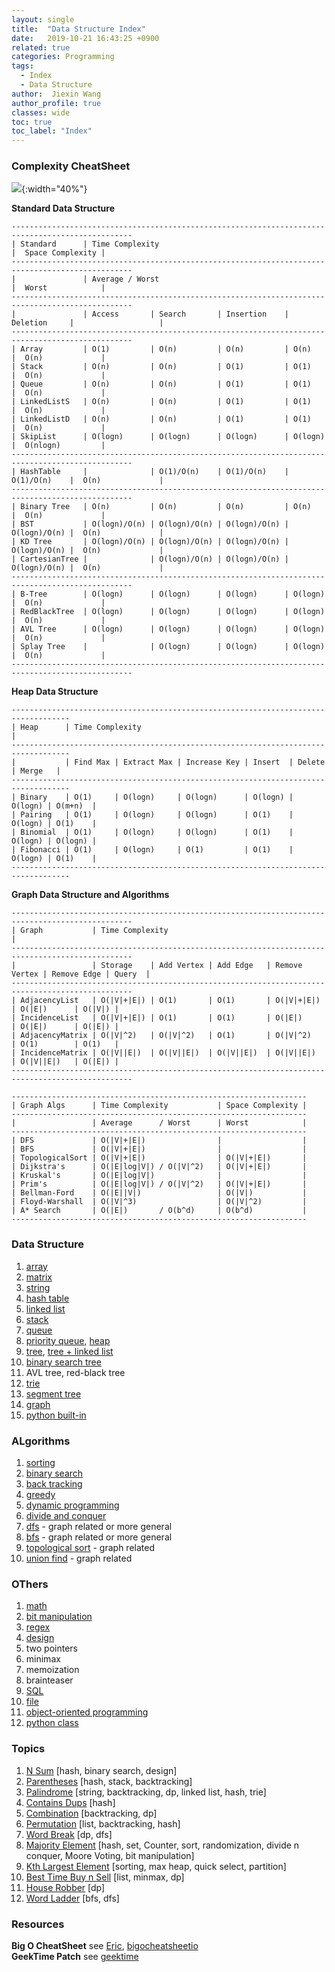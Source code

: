 ```yaml
---
layout: single
title:  "Data Structure Index"
date:   2019-10-21 16:43:25 +0900
related: true
categories: Programming
tags:
  - Index
  - Data Structure
author:  Jiexin Wang
author_profile: true
classes: wide
toc: true
toc_label: "Index"
---
```


### Complexity CheatSheet

![](https://ha5ha6.github.io/judy_blog/assets/images/bigo.png){:width="40%"}  

**Standard Data Structure**  

    -------------------------------------------------------------------------------------------------
    | Standard      | Time Complexity                                           |  Space Complexity |
    -------------------------------------------------------------------------------------------------
    |               | Average / Worst                                           |  Worst            |
    -------------------------------------------------------------------------------------------------
    |               | Access       | Search       | Insertion    | Deletion     |                   |
    -------------------------------------------------------------------------------------------------
    | Array         | O(1)         | O(n)         | O(n)         | O(n)         |  O(n)             |
    | Stack         | O(n)         | O(n)         | O(1)         | O(1)         |  O(n)             |
    | Queue         | O(n)         | O(n)         | O(1)         | O(1)         |  O(n)             |
    | LinkedListS   | O(n)         | O(n)         | O(1)         | O(1)         |  O(n)             |
    | LinkedListD   | O(n)         | O(n)         | O(1)         | O(1)         |  O(n)             |
    | SkipList      | O(logn)      | O(logn)      | O(logn)      | O(logn)      |  O(nlogn)         |
    -------------------------------------------------------------------------------------------------
    | HashTable     |              | O(1)/O(n)    | O(1)/O(n)    | O(1)/O(n)    |  O(n)             |
    -------------------------------------------------------------------------------------------------
    | Binary Tree   | O(n)         | O(n)         | O(n)         | O(n)         |  O(n)             |
    | BST           | O(logn)/O(n) | O(logn)/O(n) | O(logn)/O(n) | O(logn)/O(n) |  O(n)             |
    | KD Tree       | O(logn)/O(n) | O(logn)/O(n) | O(logn)/O(n) | O(logn)/O(n) |  O(n)             |
    | CartesianTree |              | O(logn)/O(n) | O(logn)/O(n) | O(logn)/O(n) |  O(n)             |
    -------------------------------------------------------------------------------------------------
    | B-Tree        | O(logn)      | O(logn)      | O(logn)      | O(logn)      |  O(n)             |
    | RedBlackTree  | O(logn)      | O(logn)      | O(logn)      | O(logn)      |  O(n)             |
    | AVL Tree      | O(logn)      | O(logn)      | O(logn)      | O(logn)      |  O(n)             |
    | Splay Tree    |              | O(logn)      | O(logn)      | O(logn)      |  O(n)             |
    -------------------------------------------------------------------------------------------------


**Heap Data Structure**  

    -----------------------------------------------------------------------------------
    | Heap      | Time Complexity                                                     |
    -----------------------------------------------------------------------------------
    |           | Find Max | Extract Max | Increase Key | Insert  | Delete  | Merge   |
    -----------------------------------------------------------------------------------
    | Binary    | O(1)     | O(logn)     | O(logn)      | O(logn) | O(logn) | O(m+n)  |
    | Pairing   | O(1)     | O(logn)     | O(logn)      | O(1)    | O(logn) | O(1)    |
    | Binomial  | O(1)     | O(logn)     | O(logn)      | O(1)    | O(logn) | O(logn) |
    | Fibonacci | O(1)     | O(logn)     | O(1)         | O(1)    | O(logn) | O(1)    |
    -----------------------------------------------------------------------------------


**Graph Data Structure and Algorithms**  

    -------------------------------------------------------------------------------------------------
    | Graph           | Time Complexity                                                             |
    -------------------------------------------------------------------------------------------------
    |                 | Storage    | Add Vertex | Add Edge   | Remove Vertex | Remove Edge | Query  |
    -------------------------------------------------------------------------------------------------
    | AdjacencyList   | O(|V|+|E|) | O(1)       | O(1)       | O(|V|+|E|)    | O(|E|)      | O(|V|) |
    | IncidenceList   | O(|V|+|E|) | O(1)       | O(1)       | O(|E|)        | O(|E|)      | O(|E|) |
    | AdjacencyMatrix | O(|V|^2)   | O(|V|^2)   | O(1)       | O(|V|^2)      | O(1)        | O(1)   |
    | IncidenceMatrix | O(|V||E|)  | O(|V||E|)  | O(|V||E|)  | O(|V||E|)     | O(|V||E|)   | O(|E|) |
    -------------------------------------------------------------------------------------------------

    ------------------------------------------------------------------
    | Graph Algs      | Time Complexity           | Space Complexity |
    ------------------------------------------------------------------
    |                 | Average      / Worst      | Worst            |
    ------------------------------------------------------------------
    | DFS             | O(|V|+|E|)                |                  |
    | BFS             | O(|V|+|E|)                |                  |
    | TopologicalSort | O(|V|+|E|)                | O(|V|+|E|)       |
    | Dijkstra's      | O(|E|log|V|) / O(|V|^2)   | O(|V|+|E|)       |
    | Kruskal's       | O(|E|log|V|)              |                  |
    | Prim's          | O(|E|log|V|) / O(|V|^2)   | O(|V|+|E|)       |
    | Bellman-Ford    | O(|E||V|)                 | O(|V|)           |
    | Floyd-Warshall  | O(|V|^3)                  | O(|V|^2)         |
    | A* Search       | O(|E|)       / O(b^d)     | O(b^d)           |
    ------------------------------------------------------------------


### Data Structure

1.	[array](https://ha5ha6.github.io/judy_blog/programming/2019/10/29/data-structrue-array.html)
2.	[matrix](https://ha5ha6.github.io/judy_blog/programming/2019/10/29/data-structrue-matrix.html)
3.	[string](https://ha5ha6.github.io/judy_blog/programming/2019/10/26/data-structrue-string.html)
4.	[hash table](https://ha5ha6.github.io/judy_blog//programming/2019/11/14/data-structrue-hash.html)
5.	[linked list](https://ha5ha6.github.io/judy_blog/programming/2019/11/08/data-structrue-linkedlist.html)
6.	[stack](https://ha5ha6.github.io/judy_blog/programming/2019/11/13/data-structrue-stack.html)
7.	[queue](https://ha5ha6.github.io/judy_blog/programming/2019/10/27/data-structrue-queue.html)
8.	[priority queue](https://ha5ha6.github.io/judy_blog/programming/2019/12/02/data-structrue-priorityqueue.html), [heap](https://ha5ha6.github.io/judy_blog/programming/2019/11/30/data-structrue-heap.html)
9.	[tree](https://ha5ha6.github.io/judy_blog/programming/2019/10/21/data-structrue-tree.html), [tree + linked list](https://ha5ha6.github.io/judy_blog/programming/2019/10/23/data-structrue-tree-linkedlist.html)
10. [binary search tree](https://ha5ha6.github.io/judy_blog/programming/2019/10/21/data-structrue-bst.html)
11. AVL tree, red-black tree
12. [trie](https://ha5ha6.github.io/judy_blog/programming/2019/11/29/data-structrue-tree-trie.html)
13. [segment tree](https://ha5ha6.github.io/judy_blog/programming/2019/12/03/data-structrue-segmenttree.html)
14. [graph](https://ha5ha6.github.io/judy_blog/programming/2019/11/01/data-structrue-graph.html)
15. [python built-in](https://ha5ha6.github.io/judy_blog/programming/2019/11/12/data-structrue-python-builtin.html)

### ALgorithms

1.	[sorting](https://ha5ha6.github.io/judy_blog/programming/2019/11/14/algorithm-sorting.html)
2.	[binary search](https://ha5ha6.github.io/judy_blog/programming/2019/11/13/algorithm-binarysearch.html)
3.	[back tracking](https://ha5ha6.github.io/judy_blog/programming/2019/11/13/algorithm-backtracking.html)
4.	[greedy](https://ha5ha6.github.io/judy_blog/programming/2019/12/06/algorithm-greedy.html)
5.	[dynamic programming](https://ha5ha6.github.io/judy_blog/programming/2019/10/23/algorithm-dp.html)
6.	[divide and conquer](https://ha5ha6.github.io/judy_blog/programming/2019/12/03/algorithm-dividenconquer.html)  
7.  [dfs](https://ha5ha6.github.io/judy_blog/programming/2019/10/31/algorithm-dfs.html) - graph related or more general
8.  [bfs](https://ha5ha6.github.io/judy_blog/programming/2019/10/27/algorithm-bfs.html) - graph related or more general
9.  [topological sort](https://ha5ha6.github.io/judy_blog/programming/2019/11/20/algorithm-topological.html) - graph related
10. [union find](https://ha5ha6.github.io/judy_blog/programming/2019/12/02/algorithm-unionfind.html) - graph related

### OThers

1.	[math](https://ha5ha6.github.io/judy_blog/programming/2019/11/12/others-math.html)
2.	[bit manipulation](https://ha5ha6.github.io/judy_blog/programming/2019/11/02/others-bit-manipulation.html)
3.	[regex](https://ha5ha6.github.io/judy_blog/programming/2019/11/18/others-regex.html)
4.  [design](https://ha5ha6.github.io/judy_blog/programming/2019/11/15/others-design.html)
5.	two pointers
6.	minimax
7.	memoization
8.  brainteaser
9.  [SQL](https://ha5ha6.github.io/judy_blog/programming/2019/11/15/others-sql.html)
10. [file](https://ha5ha6.github.io/judy_blog/programming/2019/11/18/others-file.html)  
11. [object-oriented programming](https://ha5ha6.github.io/judy_blog/programming/2019/12/03/others-oop.html#object-copying)
12. [python class](https://ha5ha6.github.io/judy_blog/programming/2019/12/06/others-pythonclass.html)

### Topics

1.  [N Sum](https://ha5ha6.github.io/judy_blog/programming/2019/10/25/topics.html#n-sum---3-questions) [hash, binary search, design]
2.  [Parentheses](https://ha5ha6.github.io/judy_blog/programming/2019/10/25/topics.html#parentheses---2-questions) [hash, stack, backtracking]
3.  [Palindrome](https://ha5ha6.github.io/judy_blog/programming/2019/10/25/topics.html#palindrome---10-questions) [string, backtracking, dp, linked list, hash, trie]
4.  [Contains Dups](https://ha5ha6.github.io/judy_blog/programming/2019/10/25/topics.html#contains-dups---3-questions) [hash]
5.  [Combination](https://ha5ha6.github.io/judy_blog/programming/2019/10/25/topics.html#combination---7-questions) [backtracking, dp]
6.  [Permutation](https://ha5ha6.github.io/judy_blog/programming/2019/10/25/topics.html#permutation---6-questions) [list, backtracking, hash]
7.  [Word Break](https://ha5ha6.github.io/judy_blog/programming/2019/10/25/topics.html#word-break-iii) [dp, dfs]
8.  [Majority Element](https://ha5ha6.github.io/judy_blog/programming/2019/10/25/topics.html#majority-elements---8-solutions) [hash, set, Counter, sort, randomization, divide n conquer, Moore Voting, bit manipulation]
9.  [Kth Largest Element](https://ha5ha6.github.io/judy_blog/programming/2019/10/25/topics.html#kth-largest-element---4-solutions) [sorting, max heap, quick select, partition]
10. [Best Time Buy n Sell](https://ha5ha6.github.io/judy_blog/programming/2019/10/25/topics.html#best-time-buy-n-sell-iiiiiiiv) [list, minmax, dp]  
11. [House Robber](https://ha5ha6.github.io/judy_blog/programming/2019/10/25/topics.html#house-robber-iii) [dp]
12. [Word Ladder](https://ha5ha6.github.io/judy_blog/programming/2019/10/25/topics.html#word-ladder-iii) [bfs, dfs]




### Resources

**Big O CheatSheet** see [Eric](https://www.bigocheatsheet.com/), [bigocheatsheetio](https://bigocheatsheet.io/?dark-mode=false)  
**GeekTime Patch** see [geektime](https://time.geekbang.org/column/article/39922)
